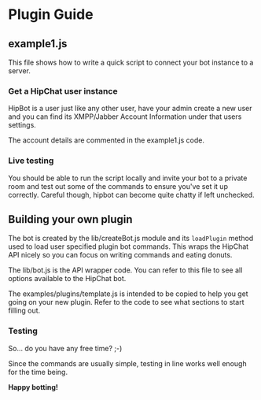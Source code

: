 # Plugin Guide #

## example1.js ##

This file shows how to write a quick script to connect your bot instance to a server.

### Get a HipChat user instance ###

HipBot is a user just like any other user, have your admin create a new user and you can find its XMPP/Jabber Account Information under that users settings.

The account details are commented in the example1.js code.

### Live testing ###

You should be able to run the script locally and invite your bot to a private room and test out some of the commands to ensure you've set it up correctly. Careful though, hipbot can become quite chatty if left unchecked.

## Building your own plugin ##

The bot is created by the lib/createBot.js module and its `loadPlugin` method used to load user specified plugin bot commands. This wraps the HipChat API nicely so you can focus on writing commands and eating donuts.

The lib/bot.js is the API wrapper code. You can refer to this file to see all options available to the HipChat bot.

The examples/plugins/template.js is intended to be copied to help you get going on your new plugin. Refer to the code to see what sections to start filling out.

### Testing ###

So... do you have any free time? ;-)

Since the commands are usually simple, testing in line works well enough for the time being.

**Happy botting!**

